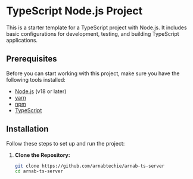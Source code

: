 # TypeScript Node.js Project

This is a starter template for a TypeScript project with Node.js. It includes basic configurations for development, testing, and building TypeScript applications.

## Prerequisites

Before you can start working with this project, make sure you have the following tools installed:

- [Node.js](https://nodejs.org/) (v18 or later)
- [yarn](https://yarnpkg.com/cli/node/)
- [npm](https://www.npmjs.com/)
- [TypeScript](https://www.typescriptlang.org/)

## Installation

Follow these steps to set up and run the project:

1. **Clone the Repository:**

   ```bash
   git clone https://github.com/arnabtechie/arnab-ts-server
   cd arnab-ts-server
   ```
